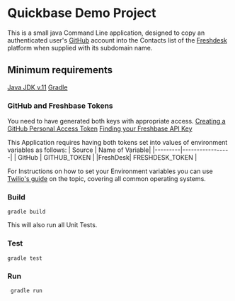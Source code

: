 # Quickbase Demo Project
This is a small java Command Line application, designed to copy an authenticated user's [GitHub](https://github.com) account into the Contacts list of the [Freshdesk](https://www.freshdesk.com) platform when supplied with its subdomain name.
## Minimum requirements
[Java JDK v.11](https://www.oracle.com/java/technologies/javase/jdk11-archive-downloads.html)
[Gradle](https://gradle.org/)
### GitHub and Freshbase Tokens
You need to have generated both keys with appropriate access.
[Creating a GitHub Personal Access Token](https://docs.github.com/en/authentication/keeping-your-account-and-data-secure/creating-a-personal-access-token)
[Finding your Freshbase API Key](https://support.freshdesk.com/en/support/solutions/articles/215517)


 This Application requires having both tokens set into values of environment variables as follows:
| Source  | Name of Variable|
|---------|-----------------|
| GitHub  | GITHUB_TOKEN    |
|FreshDesk| FRESHDESK_TOKEN |

For Instructions on how to set your Environment variables you can use [Twilio's guide](https://www.twilio.com/blog/2017/01/how-to-set-environment-variables.html) on the topic, covering all common operating systems.

### Build
	gradle build
This will also run all Unit Tests.
### Test
	gradle test
### Run
	 gradle run
